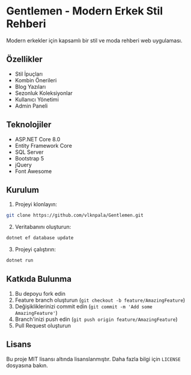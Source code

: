 # Gentlemen - Modern Erkek Stil Rehberi

Modern erkekler için kapsamlı bir stil ve moda rehberi web uygulaması.

## Özellikler

- Stil İpuçları
- Kombin Önerileri
- Blog Yazıları
- Sezonluk Koleksiyonlar
- Kullanıcı Yönetimi
- Admin Paneli

## Teknolojiler

- ASP.NET Core 8.0
- Entity Framework Core
- SQL Server
- Bootstrap 5
- jQuery
- Font Awesome

## Kurulum

1. Projeyi klonlayın:
```bash
git clone https://github.com/vlknpala/Gentlemen.git
```

2. Veritabanını oluşturun:
```bash
dotnet ef database update
```

3. Projeyi çalıştırın:
```bash
dotnet run
```

## Katkıda Bulunma

1. Bu depoyu fork edin
2. Feature branch oluşturun (`git checkout -b feature/AmazingFeature`)
3. Değişikliklerinizi commit edin (`git commit -m 'Add some AmazingFeature'`)
4. Branch'inizi push edin (`git push origin feature/AmazingFeature`)
5. Pull Request oluşturun

## Lisans

Bu proje MIT lisansı altında lisanslanmıştır. Daha fazla bilgi için `LICENSE` dosyasına bakın. 